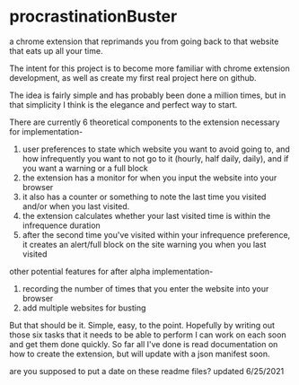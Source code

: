 # procrastinationBuster
a chrome extension that reprimands you from going back to that website that eats up all your time.

The intent for this project is to become more familiar with chrome extension development, as well as create my first real project here on github.

The idea is fairly simple and has probably been done a million times, but in that simplicity I think is the elegance and perfect way to start.

There are currently 6 theoretical components to the extension necessary for implementation- 

1. user preferences to state which website you want to avoid going to, and how infrequently you want to not go to it (hourly, half daily, daily), and if you want a warning or a full block
3. the extension has a monitor for when you input the website into your browser
4. it also has a counter or something to note the last time you visited and/or when you last visited.
5. the extension calculates whether your last visited time is within the infrequence duration 
6. after the second time you've visited within your infrequence preference, it creates an alert/full block on the site warning you when you last visited

other potential features for after alpha implementation-
 1. recording the number of times that you enter the website into your browser
 2. add multiple websites for busting

But that should be it. Simple, easy, to the point.
Hopefully by writing out those six tasks that it needs to be able to perform I can work on each soon and get them done quickly.
So far all I've done is read documentation on how to create the extension, but will update with a json manifest soon.

are you supposed to put a date on these readme files?
updated 6/25/2021
